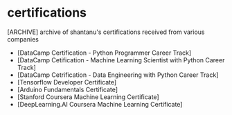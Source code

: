 # certifications
[ARCHIVE] archive of shantanu's certifications received from various companies
- [DataCamp Certification - Python Programmer Career Track]
- [DataCamp Cetification - Machine Learning Scientist with Python Career Track]
- [DataCamp Cetrification - Data Engineering with Python Career Track]
- [Tensorflow Developer Certificate]
- [Arduino Fundamentals Certificate]
- [Stanford Coursera Machine Learning Certificate]
- [DeepLearning.AI Coursera Machine Learning Certificate]
